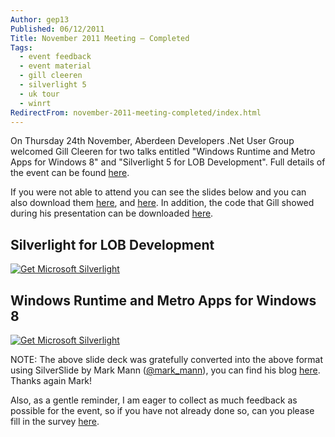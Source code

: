 ```yaml
---
Author: gep13
Published: 06/12/2011
Title: November 2011 Meeting – Completed
Tags:
  - event feedback
  - event material
  - gill cleeren
  - silverlight 5
  - uk tour
  - winrt
RedirectFrom: november-2011-meeting-completed/index.html
---
```


On Thursday 24th November, Aberdeen Developers .Net User Group welcomed Gill Cleeren for two talks entitled "Windows Runtime and Metro Apps for Windows 8" and "Silverlight 5 for LOB Development". Full details of the event can be found [here](https://adnuguk-nov2011.eventbrite.com/).

If you were not able to attend you can see the slides below and you can also download them [here](https://www.snowball.be/ct.ashx?id=d06d6394-d171-4c5d-b26d-5e821ff927a5&url=https%3a%2f%2fskydrive.live.com%2f%3fcid%3dBD64F22E01FAD982%26id%3dBD64F22E01FAD982%2521773%26sc%3ddocuments%23!%2fview.aspx%3fcid%3dBD64F22E01FAD982%26resid%3dBD64F22E01FAD982%2521777), and [here](https://www.snowball.be/ct.ashx?id=d06d6394-d171-4c5d-b26d-5e821ff927a5&url=https%3a%2f%2fskydrive.live.com%2f%3fcid%3dBD64F22E01FAD982%26id%3dBD64F22E01FAD982%2521773%26sc%3ddocuments%23!%2fview.aspx%3fcid%3dBD64F22E01FAD982%26resid%3dBD64F22E01FAD982%2521775). In addition, the code that Gill showed during his presentation can be downloaded [here](https://www.snowball.be/ct.ashx?id=d06d6394-d171-4c5d-b26d-5e821ff927a5&url=https%3a%2f%2fskydrive.live.com%2fredir.aspx%3fcid%3dbd64f22e01fad982%26resid%3dBD64F22E01FAD982!780%26parid%3dBD64F22E01FAD982!773).

## Silverlight for LOB Development

[ ![Get Microsoft Silverlight](https://go.microsoft.com/fwlink/?LinkId=161376) ](https://go.microsoft.com/fwlink/?LinkID=149156&v=4.0.50401.0)

## Windows Runtime and Metro Apps for Windows 8

[ ![Get Microsoft Silverlight](https://go.microsoft.com/fwlink/?LinkId=161376) ](https://go.microsoft.com/fwlink/?LinkID=149156&v=4.0.50401.0)

NOTE: The above slide deck was gratefully converted into the above format using SilverSlide by Mark Mann ([@mark_mann](https://twitter.com/#!/@mark_mann)), you can find his blog [here](https://blog.mark-mann.co.uk/). Thanks again Mark!

Also, as a gentle reminder, I am eager to collect as much feedback as possible for the event, so if you have not already done so, can you please fill in the survey [here](https://www.surveymonkey.com/s/3QKN2DG).
